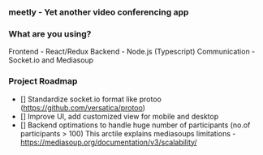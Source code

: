### meetly - Yet another video conferencing app

### What are you using?
Frontend - React/Redux
Backend - Node.js (Typescript)
Communication - Socket.io and Mediasoup

### Project Roadmap
- [] Standardize socket.io format like protoo (https://github.com/versatica/protoo)
- [] Improve UI, add customized view for mobile and desktop
- [] Backend optimations to handle huge number of participants (no.of participants > 100)
This arctile explains mediasoups limitations - https://mediasoup.org/documentation/v3/scalability/

